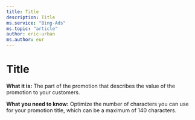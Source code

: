 ```yaml
---
title: Title
description: Title
ms.service: "Bing-Ads"
ms.topic: "article"
author: eric-urban
ms.author: eur
---
```


# Title

**What it is:** The part of the promotion that describes the value of the promotion to your customers.

**What you need to know:** Optimize the number of characters you can use for your promotion title, which can be a maximum of 140 characters.


